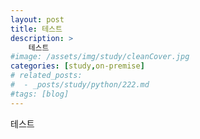 ```yaml
---
layout: post
title: 테스트
description: >
    테스트
#image: /assets/img/study/cleanCover.jpg
categories: [study,on-premise]
# related_posts:
#  - _posts/study/python/222.md
#tags: [blog]
---
```


테스트